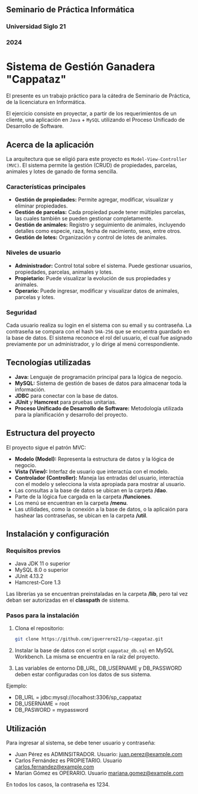 ## Seminario de Práctica Informática
### Universidad Siglo 21
### 2024

# Sistema de Gestión Ganadera "Cappataz"

El presente es un trabajo práctico para la cátedra de Seminario de Práctica, de la licenciatura en Informática.

El ejercicio consiste en proyectar, a partir de los requerimientos de un cliente, una aplicación en `Java` + `MySQL` utilizando el Proceso Unificado de Desarrollo de Software.

## Acerca de la aplicación

La arquitectura que se eligió para este proyecto es `Model-View-Controller (MVC)`. El sistema permite la gestión (CRUD) de propiedades, parcelas, animales y lotes de ganado de forma sencilla.

### Características principales

- **Gestión de propiedades:** Permite agregar, modificar, visualizar y eliminar propiedades.
- **Gestión de parcelas:** Cada propiedad puede tener múltiples parcelas, las cuales también se pueden gestionar completamente.
- **Gestión de animales:** Registro y seguimiento de animales, incluyendo detalles como especie, raza, fecha de nacimiento, sexo, entre otros.
- **Gestión de lotes:** Organización y control de lotes de animales.

### Niveles de usuario

- **Administrador:** Control total sobre el sistema. Puede gestionar usuarios, propiedades, parcelas, animales y lotes.
- **Propietario:** Puede visualizar la evolución de sus propiedades y animales.
- **Operario:** Puede ingresar, modificar y visualizar datos de animales, parcelas y lotes.

### Seguridad

Cada usuario realiza su login en el sistema con su email y su contraseña. La contraseña se compara con el hash `SHA-256` que se encuentra guardado en la base de datos. El sistema reconoce el rol del usuario, el cual fue asignado previamente por un administrador, y lo dirige al menú correspondiente.

## Tecnologías utilizadas

- **Java:** Lenguaje de programación principal para la lógica de negocio.
- **MySQL:** Sistema de gestión de bases de datos para almacenar toda la información.
- **JDBC** para conectar con la base de datos.
- **JUnit** y **Hamcrest** para pruebas unitarias.
- **Proceso Unificado de Desarrollo de Software:** Metodología utilizada para la planificación y desarrollo del proyecto.

## Estructura del proyecto

El proyecto sigue el patrón MVC:

- **Modelo (Model):** Representa la estructura de datos y la lógica de negocio.
- **Vista (View):** Interfaz de usuario que interactúa con el modelo.
- **Controlador (Controller):** Maneja las entradas del usuario, interactúa con el modelo y selecciona la vista apropiada para mostrar al usuario.
- Las consultas a la base de datos se ubican en la carpeta **/dao**.
- Parte de la lógica fue cargada en la carpeta **/funciones**.
- Los menú se encuentran en la carpeta **/menu**.
- Las utilidades, como la conexión a la base de datos, o la aplicaión para hashear las contraseñas, se ubican en la carpeta **/util**.


## Instalación y configuración

### Requisitos previos

- Java JDK 11 o superior
- MySQL 8.0 o superior
- JUnit 4.13.2
- Hamcrest-Core 1.3

Las librerías ya se encuentran preinstaladas en la carpeta **/lib**, pero tal vez deban ser autorizadas en el **classpath** de sistema.

### Pasos para la instalación

1. Clona el repositorio:
   ```sh
   git clone https://github.com/iguerrero21/sp-cappataz.git

2. Instalar la base de datos con el script `cappataz_db.sql` en MySQL Workbench. La misma se encuentra en la raíz del proyecto.

3. Las variables de entorno DB_URL, DB_USERNAME y DB_PASSWORD deben estar configuradas con los datos de sus sistema. 

Ejemplo:
- DB_URL = jdbc:mysql://localhost:3306/sp_cappataz
- DB_USERNAME = root
- DB_PASWORD = mypassword


## Utilización

Para ingresar al sistema, se debe tener usuario y contraseña:

- Juan Pérez es ADMINSITRADOR. Usuario: juan.perez@example.com
- Carlos Fernández es PROPIETARIO. Usuario carlos.fernandez@example.com
- Marian Gómez es OPERARIO. Usuario mariana.gomez@example.com

En todos los casos, la contraseña es 1234.
